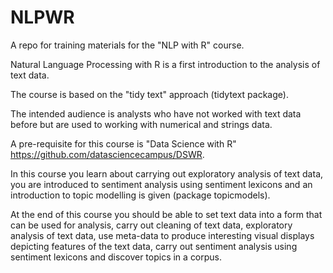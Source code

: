 # NLPWR
A repo for training materials for the "NLP with R" course.

Natural Language Processing with R is a first introduction to the analysis of text data.

The course is based on the "tidy text" approach (tidytext package).

The intended audience is analysts who have not worked with text data before but are used to working with numerical and strings data.

A pre-requisite for this course is "Data Science with R" <https://github.com/datasciencecampus/DSWR>.

In this course you learn about carrying out exploratory analysis of text data, you are introduced to sentiment analysis using sentiment lexicons and an introduction to topic modelling is given (package topicmodels).

At the end of this course you should be able to set text data into a form that can be used for analysis, carry out cleaning of text data, exploratory analysis of text data, use meta-data to produce interesting visual displays depicting features of the text data, carry out sentiment analysis using  sentiment lexicons and discover topics in a corpus.


